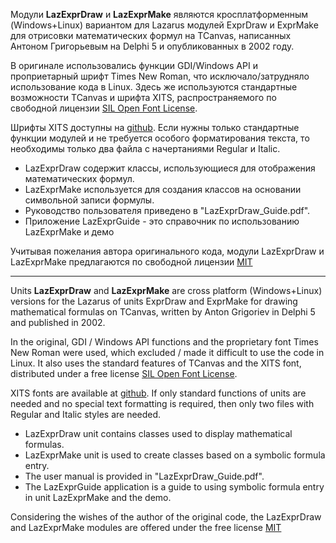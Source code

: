 Модули **LazExprDraw** и **LazExprMake** являются кросплатформенным (Windows+Linux) вариантом для Lazarus  модулей ExprDraw и ExprMake для отрисовки математических формул на TCanvas, написанных Антоном Григорьевым на Delphi 5 и опубликованных в 2002 году.

В оригинале использовались функции GDI/Windows API и проприетарный шрифт Times New Roman, что исключало/затрудняло использование кода в Linux. Здесь же используются стандартные возможности TCanvas и шрифта XITS, распространяемого по свободной лицензии [SIL Open Font License](https://opensource.org/licenses/OFL-1.1). 

Шрифты XITS доступны на [github](https://github.com/alif-type/xits). Если нужны только стандартные функции модулей и не требуется особого форматирования текста, то необходимы только два файла с начертаниями Regular и Italic.

* LazExprDraw содержит классы, использующиеся для отображения математических формул.
* LazExprMake используется для создания классов на основании символьной записи формулы.
* Руководство пользователя приведено в "LazExprDraw_Guide.pdf".
* Приложение LazExprGuide - это справочник по использованию LazExprMake и демо

Учитывая пожелания автора оригинального кода, модули LazExprDraw и LazExprMake предлагаются по свободной лицензии [MIT](https://opensource.org/licenses/MIT) 

___

Units **LazExprDraw** and **LazExprMake** are cross platform (Windows+Linux) versions for the Lazarus of units ExprDraw and ExprMake for drawing mathematical formulas on TCanvas, written by Anton Grigoriev in Delphi 5 and published in 2002.

In the original, GDI / Windows API functions and the proprietary font Times New Roman were used, which excluded / made it difficult to use the code in Linux. It also uses the standard features of TCanvas and the XITS font, distributed under a free license [SIL Open Font License](https://opensource.org/licenses/OFL-1.1).

XITS fonts are available at [github](https://github.com/alif-type/xits). If only standard functions of units are needed and no special text formatting is required, then only two files with Regular and Italic styles are needed.

* LazExprDraw unit contains classes used to display mathematical formulas.
* LazExprMake unit is used to create classes based on a symbolic formula entry.
* The user manual is provided in "LazExprDraw_Guide.pdf".
* The LazExprGuide application is a guide to using symbolic formula entry in unit LazExprMake and the demo.

Considering the wishes of the author of the original code, the LazExprDraw and LazExprMake modules are offered under the free license [MIT](https://opensource.org/licenses/MIT)
